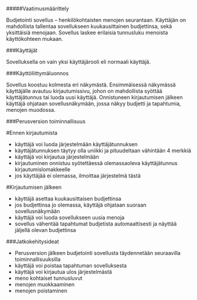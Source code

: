 #####Vaatimusmäärittely

Budjetointi sovellus – henkilökohtaisten menojen seurantaan. Käyttäjän 
on mahdollista tallentaa sovellukseen kuukausittainen budjettinsa, sekä 
yksittäisiä menojaan. Sovellus laskee erilaisia tunnusluku menoista 
käyttökohteen mukaan.

###Käyttäjät

Sovelluksella on vain yksi käyttäjärooli eli normaali käyttäjä. 

###Käyttöliittymäluonnos

Sovellus koostuu kolmesta eri näkymästä. Ensimmäisessä näkymässä 
käyttäjälle avautuu kirjautumissivu, johon on mahdollista syöttää 
käyttäjätunnus tai luoda uusi käyttäjä. Onnistuneen kirjautumisen 
jälkeen käyttäjä ohjataan sovellusnäkymään, jossa näkyy budjetti ja 
tapahtumia, menojen muodossa.

###Perusversion toiminnallisuus

#Ennen kirjautumista
* käyttäjä voi luoda järjestelmään käyttäjätunnuksen
* käyttäjätunnuksen täytyy olla uniikki ja pituudeltaan vähintään 4 
merkkiä
* käyttäjä voi kirjautua järjestelmään
* kirjautuminen onnistuu syötettäessä olemassaoleva käyttäjätunnus 
kirjautumislomakkeelle
* jos käyttäjää ei olemassa, ilmoittaa järjestelmä tästä

#Kirjautumisen jälkeen

* käyttäjä asettaa kuukausittaisen budjettinsa
* jos budjettinsa jo olemassa, käyttäjä ohjataan suoraan 
sovellusnäkymään
* käyttäjä voi luoda sovellukseen uusia menoja
* sovellus vähentää tapahtumat budjetista automaattisesti ja näyttää 
jäljellä olevan budjettinsa

###Jatkokehitysideat

* Perusversion jälkeen budjetointi sovellusta täydennetään seuraavilla 
toiminnallisuuksilla
* käyttäjä voi poistaa tapahtuman sovelluksesta
* käyttäjä voi kirjautua ulos järjestelmästä
* meno kohtaiset tunnusluvut
* menojen muokkaaminen
* menojen poistaminen

